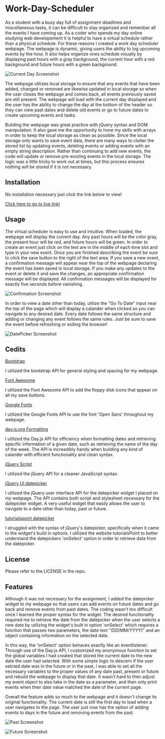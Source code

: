 # Work-Day-Scheduler

As a student with a busy day full of assignment deadlines and miscellaneous tasks, it can be difficult to stay organized and remember all the events I have coming up. As a coder who spends my day online studying web developement it is helpful to have a virtual schedule rather than a physical schedule. For these reasons I created a work day scheduler webpage. The webpage is dynamic, giving users the ability to log upcoming events by the hour. It also helps organize ones schedule visually by displaying past hours with a gray background, the current hour with a red background and future hours with a green background.

![Current Day Screenshot]()

The webpage utilizes local storage to ensure that any events that have been added, changed or removed are likewise updated in local storage so when the user closes the webpage and comes back, all events previously saved are still present. The webpage will load with the current day displayed and the user has the ability to change the day at the bottom of the header so they can view past dates and delete old events or go to future dates to create upcoming events and tasks.

Building the webpage was great practice with jQuery syntax and DOM manipulation. It also gave me the opportunity to hone my skills with arrays in order to keep the local storage as clean as possible. Since the local storage only wants to save event data, there are many ways to clutter the stored list by updating events, deleting events or adding events with an empty string description. Rather than continuing to add new events, the code will update or remove pre-existing events in the local storage. The logic was a little tricky to work out at times, but this process ensures nothing will be stored if it is not necessary. 

## Installation

No installation necessary just click the link below to view!

[Click here to go to live link!](https://dmanaglia.github.io/Work-Day-Scheduler/)

## Usage

The virtual scheduler is easy to use and intuitive. When loaded, the webpage will display the current day. Any past hours will be the color gray, the present hour will be red, and future hours will be green. In order to create an event just click on the text are in the middle of each time slot and type in your new event. Once you are finished describing the event be sure to click the save button to the right of the text area. If you save a new event, a confirmation message will appear near the top of the webpage declaring the event has been saved in local storage. If you make any updates to the event or delete it and save the changes, an appropriate confirmation message will be displayed. All confirmation messages will be displayed for exactly five seconds before vanishing.

![Confirmation Screenshot]()

In order to view a date other than today, utilize the "Go To Date" input near the top of the page which will display a calander when clicked so you can navigate to any desired date. Every date follows the same structure and adding or changing any event follows the same rules. Just be sure to save the event before refreshing or exiting the browser!

![DatePicker Screenshot]()

## Cedits

[Bootstrap](https://getbootstrap.com/)

I utilized the bootstrap API for general styling and spacing for my webpage.

[Font Awesome](https://fontawesome.com/)

I utilized the Font Awesome API to add the floppy disk icons that appear on all my save buttons.

[Google Fonts](https://fonts.google.com/)

I utilized the Google Fonts API to use the font 'Open Sans' throughout my webpage.

[day.js.org Formatting](https://day.js.org/docs/en/display/format)

I utilized the Day.js API for efficiency when formatting dates and retrieving specific information of a given date, such as retrieving the name of the day of the week. The API is increadibly handy when building any kind of calander with efficient functionality and clean syntax.

[jQuery Script](https://jquery.com/)

I utilized the jQuery API for a cleaner JavaScript syntax.

[jQuery UI datepicker](https://jqueryui.com/datepicker/)

I utilized the jQuery user interface API for the datepicker widget I placed on my webpage. The API contains both script and stylesheet necessary for the datepicker widget. A very useful widget that easily allows the user to navigate to a date other than today, past or future. 

[tutorialspoint datepicker](https://www.tutorialspoint.com/How-does-jQuery-Datepicker-onchange-event-work)

I struggled with the syntax of jQuery's datepicker, specifically when it came to the widget's build in options. I utilized the website tutorialsPoint to better understand the datepickers 'onSelect' option in order to retrieve data from the datepicker. 

## License

Please refer to the LICENSE in the repo.

## Features

Although it was not necessary for the assignment, I added the datepicker widget to my webpage so that users can add events on future dates and go back and remove events from past dates. The coding wasn't too difficult once I learned the proper syntax for the widget. The desired functionality required me to retrieve the date from the datepicker when the user selects a new date by utilizing the widget's built in option 'onSelect' which requires a function that passes two parameters, the date text "(DD/MM/YYYY)" and an object containing information on the selected date. 

In this way, the 'onSelect' option behaves exactly like an eventlistener. Through use of the Day.js API, I customized my anonymous function to set the global variables I had created that stored the current date to the new date the user had selected. With some simple logic to descern if the user selcted date was in the future or in the past, I was able to set all the necessary variables to the proper values of any date past, present or future and rebuild the webpage to display that date. It wasn't hard to then adjust my event object to also take in the date as a parameter, and then only print events when their date value matched the date of the current page.

Overall the feature adds so much to the webpage and it doesn't change its original functionality. The current date is still the first day to load when a user navigates to the page. The user just now has the option of adding events to days in the future and removing events from the past.

![Past Screenshot]()

![Future Screenshot]()
